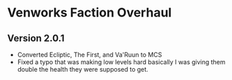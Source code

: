 # Venworks Faction Overhaul

## Version 2.0.1
* Converted Ecliptic, The First, and Va'Ruun to MCS
* Fixed a typo that was making low levels hard basically I was giving them double the health they were supposed to get. 
